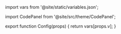 import vars from '@site/static/variables.json';

import CodePanel from '@site/src/theme/CodePanel';


export function Config(props) {
  return vars[props.v];
}